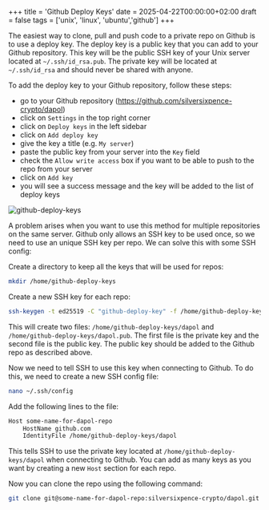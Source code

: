 +++
title = 'Github Deploy Keys'
date = 2025-04-22T00:00:00+02:00
draft = false
tags = ['unix', 'linux', 'ubuntu','github']
+++

The easiest way to clone, pull and push code to a private repo on Github is to use a deploy key. The deploy key is a public key that you can add to your Github repository. This key will be the public SSH key of your Unix server located at `~/.ssh/id_rsa.pub`. The private key will be located at `~/.ssh/id_rsa` and should never be shared with anyone.

To add the deploy key to your Github repository, follow these steps:

-   go to your Github repository (<https://github.com/silversixpence-crypto/dapol>)
-   click on `Settings` in the top right corner
-   click on `Deploy keys` in the left sidebar
-   click on `Add deploy key`
-   give the key a title (e.g. `My server`)
-   paste the public key from your server into the `Key` field
-   check the `Allow write access` box if you want to be able to push to the repo from your server
-   click on `Add key`
-   you will see a success message and the key will be added to the list of deploy keys

![github-deploy-keys](/images/github-deploy-keys.png)

A problem arises when you want to use this method for multiple repositories on the same server. Github only allows an SSH key to be used once, so we need to use an unique SSH key per repo. We can solve this with some SSH config:

Create a directory to keep all the keys that will be used for repos:

```bash
mkdir /home/github-deploy-keys
```

Create a new SSH key for each repo:

```bash
ssh-keygen -t ed25519 -C "github-deploy-key" -f /home/github-deploy-keys/dapol
```

This will create two files: `/home/github-deploy-keys/dapol` and `/home/github-deploy-keys/dapol.pub`. The first file is the private key and the second file is the public key. The public key should be added to the Github repo as described above.

Now we need to tell SSH to use this key when connecting to Github. To do this, we need to create a new SSH config file:

```bash
nano ~/.ssh/config
```

Add the following lines to the file:

```bash
Host some-name-for-dapol-repo
    HostName github.com
    IdentityFile /home/github-deploy-keys/dapol
```

This tells SSH to use the private key located at `/home/github-deploy-keys/dapol` when connecting to Github. You can add as many keys as you want by creating a new `Host` section for each repo.

Now you can clone the repo using the following command:

```bash
git clone git@some-name-for-dapol-repo:silversixpence-crypto/dapol.git
```
